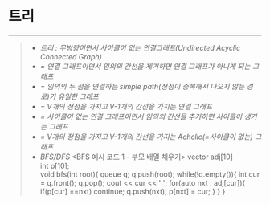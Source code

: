 # 트리   
____   
>*  _트리 : 무방향이면서 사이클이 없는 연결그래프(Undirected Acyclic Connected Graph)_
>*  _= 연결 그래프이면서 임의의 간선을 제거하면 연결 그래프가 아니게 되는 그래프_
>*  _= 임의의 두 점을 연결하는 simple path(정점이 중복해서 나오지 않는 경로)가 유일한 그래프_
>*  _= V개의 정점을 가지고 V-1개의 간선을 가지는 연결 그래프_
>*  _= 사이클이 없는 연결 그래프이면서 임의의 간선을 추가하면 사이클이 생기는 그래프_
>*  _= V개의 정점을 가지고 V-1개의 간선을 가지는 Achclic(=사이클이 없는) 그래프_
>*  _BFS/DFS_
<BFS 예시 코드 1 - 부모 배열 채우기>
vector<int> adj[10]   
int p[10];   
void bfs(int root){
  queue<int> q;
  q.push(root);
  while(!q.empty()){
    int cur = q.front();
    q.pop();
    cout << cur << ' ';
    for(auto nxt : adj[cur]){
      if(p[cur] ==nxt) continue;
      q.push(nxt);
      p[nxt] = cur;
    }
  }
}
